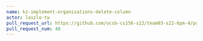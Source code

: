 ```yaml
---
name: kz-implement-organizations-delete-column
actor: laszlo-tw
pull_request_url: https://github.com/ucsb-cs156-s22/team03-s22-6pm-4/pull/48
pull_request_num: 48
---
```

